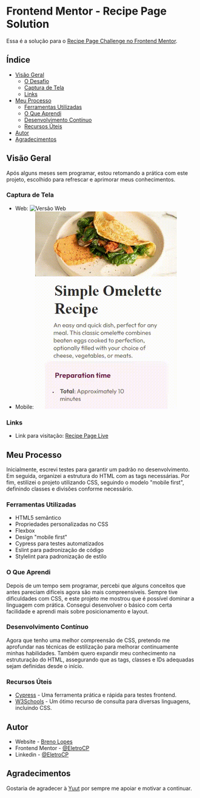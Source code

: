 # Frontend Mentor - Recipe Page Solution

Essa é a solução para o [Recipe Page Challenge no Frontend Mentor](https://www.frontendmentor.io/challenges/recipe-page-KiTsR8QQKm).

## Índice

- [Visão Geral](#visão-geral)
  - [O Desafio](#o-desafio)
  - [Captura de Tela](#captura-de-tela)
  - [Links](#links)
- [Meu Processo](#meu-processo)
  - [Ferramentas Utilizadas](#ferramentas-utilizadas)
  - [O Que Aprendi](#o-que-aprendi)
  - [Desenvolvimento Contínuo](#desenvolvimento-contínuo)
  - [Recursos Úteis](#recursos-úteis)
- [Autor](#autor)
- [Agradecimentos](#agradecimentos)

## Visão Geral

Após alguns meses sem programar, estou retomando a prática com este projeto, escolhido para refrescar e aprimorar meus conhecimentos.

### Captura de Tela

- Web: ![Versão Web](readme/desktop.gif)
- Mobile: ![Versão Mobile](readme/mobile.gif)

### Links

- Link para visitação: [Recipe Page Live](https://eletrocp.github.io/Recipe-page/)

## Meu Processo

Inicialmente, escrevi testes para garantir um padrão no desenvolvimento. Em seguida, organizei a estrutura do HTML com as tags necessárias. Por fim, estilizei o projeto utilizando CSS, seguindo o modelo "mobile first", definindo classes e divisões conforme necessário.

### Ferramentas Utilizadas

- HTML5 semântico
- Propriedades personalizadas no CSS
- Flexbox
- Design "mobile first"
- Cypress para testes automatizados
- Eslint para padronização de código
- Stylelint para padronização de estilo

### O Que Aprendi

Depois de um tempo sem programar, percebi que alguns conceitos que antes pareciam difíceis agora são mais compreensíveis. Sempre tive dificuldades com CSS, e este projeto me mostrou que é possível dominar a linguagem com prática. Consegui desenvolver o básico com certa facilidade e aprendi mais sobre posicionamento e layout.

### Desenvolvimento Contínuo

Agora que tenho uma melhor compreensão de CSS, pretendo me aprofundar nas técnicas de estilização para melhorar continuamente minhas habilidades. Também quero expandir meu conhecimento na estruturação do HTML, assegurando que as tags, classes e IDs adequadas sejam definidas desde o início.

### Recursos Úteis

- [Cypress](https://www.cypress.io/) - Uma ferramenta prática e rápida para testes frontend.
- [W3Schools](https://www.w3schools.com/css/) - Um ótimo recurso de consulta para diversas linguagens, incluindo CSS.

## Autor

- Website - [Breno Lopes](https://eletrocp.github.io/Portifolio/)
- Frontend Mentor - [@EletroCP](https://www.frontendmentor.io/profile/Eletrocp)
- Linkedin - [@EletroCP](https://www.linkedin.com/in/eletrocp/)

## Agradecimentos

Gostaria de agradecer à [Yuut](https://www.linkedin.com/in/ingride-reis-yuut/) por sempre me apoiar e motivar a continuar.